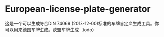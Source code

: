 # European-license-plate-generator
这是一个可以生成符合DIN 74069 (2018-12-00)标准的车牌自定义生成工具。你可以用来德国车牌生成。欧盟车牌生成（todo）
